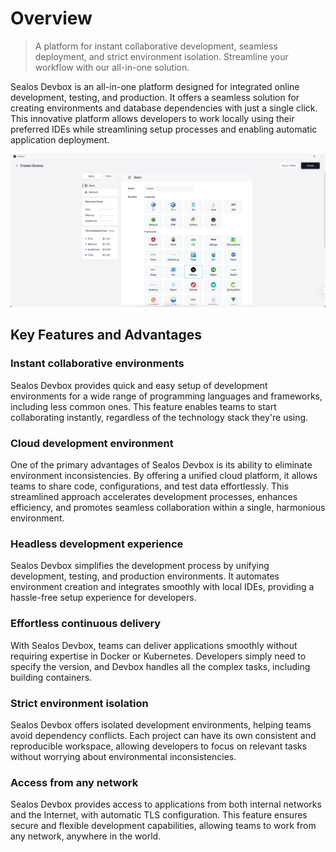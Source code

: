 # Overview

> A platform for instant collaborative development, seamless deployment, and strict environment isolation. Streamline your workflow with our all-in-one solution.

Sealos Devbox is an all-in-one platform designed for integrated online development, testing, and production. It offers a seamless solution for creating environments and database dependencies with just a single click. This innovative platform allows developers to work locally using their preferred IDEs while streamlining setup processes and enabling automatic application deployment.

![overview-1](./images/quick-start-1.png)

## Key Features and Advantages

### Instant collaborative environments

Sealos Devbox provides quick and easy setup of development environments for a wide range of programming languages and frameworks, including less common ones. This feature enables teams to start collaborating instantly, regardless of the technology stack they're using.

### Cloud development environment

One of the primary advantages of Sealos Devbox is its ability to eliminate environment inconsistencies. By offering a unified cloud platform, it allows teams to share code, configurations, and test data effortlessly. This streamlined approach accelerates development processes, enhances efficiency, and promotes seamless collaboration within a single, harmonious environment.

### Headless development experience

Sealos Devbox simplifies the development process by unifying development, testing, and production environments. It automates environment creation and integrates smoothly with local IDEs, providing a hassle-free setup experience for developers.

### Effortless continuous delivery

With Sealos Devbox, teams can deliver applications smoothly without requiring expertise in Docker or Kubernetes. Developers simply need to specify the version, and Devbox handles all the complex tasks, including building containers.

### Strict environment isolation

Sealos Devbox offers isolated development environments, helping teams avoid dependency conflicts. Each project can have its own consistent and reproducible workspace, allowing developers to focus on relevant tasks without worrying about environmental inconsistencies.

### Access from any network

Sealos Devbox provides access to applications from both internal networks and the Internet, with automatic TLS configuration. This feature ensures secure and flexible development capabilities, allowing teams to work from any network, anywhere in the world.